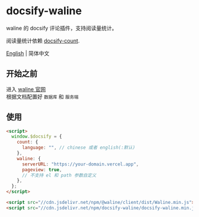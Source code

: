 # docsify-waline

waline 的 docsify 评论插件，支持阅读量统计。

阅读量统计依赖 [docsify-count](https://github.com/827652549/docsify-count).

[English](README.md) | 简体中文

## 开始之前

进入 [waline 官网](https://waline.js.org/guide/get-started.html)  
根据文档配置好 `数据库` 和 `服务端`

## 使用

```html
<script>
  window.$docsify = {
    count: {
      language: "", // chinese 或者 english(:默认)
    },
    waline: {
      serverURL: "https://your-domain.vercel.app",
      pageview: true,
      // 不支持 el 和 path 参数自定义
    },
  };
</script>

<script src="//cdn.jsdelivr.net/npm/@waline/client/dist/Waline.min.js"></script>
<script src="//cdn.jsdelivr.net/npm/docsify-waline/docsify-waline.min.js"></script>
```
